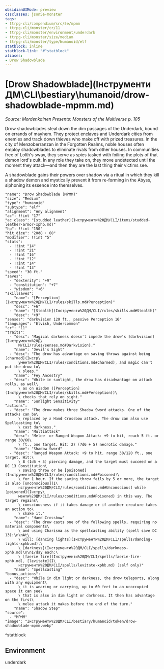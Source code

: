 ```yaml
---
obsidianUIMode: preview
cssclasses: json5e-monster
tags:
- ttrpg-cli/compendium/src/5e/mpmm
- ttrpg-cli/monster/cr/11
- ttrpg-cli/monster/environment/underdark
- ttrpg-cli/monster/size/medium
- ttrpg-cli/monster/type/humanoid/elf
statblock: inline
statblock-link: "#^statblock"
aliases:
- Drow Shadowblade
---
```

# [Drow Shadowblade](Інструменти ДМ\CLI\bestiary\humanoid/drow-shadowblade-mpmm.md)
*Source: Mordenkainen Presents: Monsters of the Multiverse p. 105*  

Drow shadowblades steal down the dim passages of the Underdark, bound on errands of mayhem. They protect enclaves and Underdark cities from enemies and track down thieves who make off with prized treasures. In the city of Menzoberranzan in the Forgotten Realms, noble houses often employ shadowblades to eliminate rivals from other houses. In communities free of Lolth's sway, they serve as spies tasked with foiling the plots of that demon lord's cult. In any role they take on, they move undetected until the moment they attack—and then they are the last thing their victims see.

A shadowblade gains their powers over shadow via a ritual in which they kill a shadow demon and mystically prevent it from re-forming in the Abyss, siphoning its essence into themselves.

```statblock
"name": "Drow Shadowblade (MPMM)"
"size": "Medium"
"type": "humanoid"
"subtype": "elf"
"alignment": "Any alignment"
"ac": !!int "17"
"ac_class": "[studded leather](Інструменти%20ДМ/CLI/items/studded-leather-armor-xphb.md)"
"hp": !!int "150"
"hit_dice": "20d8 + 60"
"modifier": !!int "5"
"stats":
  - !!int "14"
  - !!int "21"
  - !!int "16"
  - !!int "12"
  - !!int "14"
  - !!int "13"
"speed": "30 ft."
"saves":
  - "dexterity": "+9"
  - "constitution": "+7"
  - "wisdom": "+6"
"skillsaves":
  - "name": "[Perception](Інструменти%20ДМ/CLI/rules/skills.md#Perception)"
    "desc": "+6"
  - "name": "[Stealth](Інструменти%20ДМ/CLI/rules/skills.md#Stealth)"
    "desc": "+9"
"senses": "darkvision 120 ft., passive Perception 16"
"languages": "Elvish, Undercommon"
"cr": "11"
"traits":
  - "desc": "Magical darkness doesn't impede the drow's [darkvision](Інструменти%20Д\
      М/CLI/rules/senses.md#Darkvision)."
    "name": "Devil's Sight"
  - "desc": "The drow has advantage on saving throws against being [charmed](Інстр\
      ументи%20ДМ/CLI/rules/conditions.md#Charmed), and magic can't put the drow to\
      \ sleep."
    "name": "Fey Ancestry"
  - "desc": "While in sunlight, the drow has disadvantage on attack rolls, as well\
      \ as on Wisdom ([Perception](Інструменти%20ДМ/CLI/rules/skills.md#Perception))\
      \ checks that rely on sight."
    "name": "Sunlight Sensitivity"
"actions":
  - "desc": "The drow makes three Shadow Sword attacks. One of the attacks can be\
      \ replaced by a Hand Crossbow attack. The drow can also use Spellcasting to\
      \ cast darkness."
    "name": "Multiattack"
  - "desc": "Melee  or Ranged Weapon Attack: +9 to hit, reach 5 ft. or range 30/60\
      \ ft., one target. Hit: 27 (7d6 + 5) necrotic damage."
    "name": "Shadow Sword"
  - "desc": "Ranged Weapon Attack: +9 to hit, range 30/120 ft., one target. Hit:\
      \ 8 (1d6 + 5) piercing damage, and the target must succeed on a DC 13 Constitution\
      \ saving throw or be [poisoned](Інструменти%20ДМ/CLI/rules/conditions.md#Poisoned)\
      \ for 1 hour. If the saving throw fails by 5 or more, the target is also [unconscious](І\
      нструменти%20ДМ/CLI/rules/conditions.md#Unconscious) while [poisoned](Інстру\
      менти%20ДМ/CLI/rules/conditions.md#Poisoned) in this way. The target regains\
      \ consciousness if it takes damage or if another creature takes an action to\
      \ shake it."
    "name": "Hand Crossbow"
  - "desc": "The drow casts one of the following spells, requiring no material components\
      \ and using Charisma as the spellcasting ability (spell save DC 13):\n\nAt\
      \ will: [dancing lights](Інструменти%20ДМ/CLI/spells/dancing-lights-xphb.md),\
      \ [darkness](Інструменти%20ДМ/CLI/spells/darkness-xphb.md)\n\n1/day each:\
      \ [faerie fire](Інструменти%20ДМ/CLI/spells/faerie-fire-xphb.md), [levitate](І\
      нструменти%20ДМ/CLI/spells/levitate-xphb.md) (self only)"
    "name": "Spellcasting"
"bonus_actions":
  - "desc": "While in dim light or darkness, the drow teleports, along with any equipment\
      \ it is wearing or carrying, up to 60 feet to an unoccupied space it can see\
      \ that is also in dim light or darkness. It then has advantage on the first\
      \ melee attack it makes before the end of the turn."
    "name": "Shadow Step"
"source":
  - "MPMM"
"image": "Інструменти%20ДМ/CLI/bestiary/humanoid/token/drow-shadowblade-mpmm.webp"
```
^statblock

## Environment

underdark